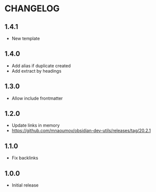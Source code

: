 # CHANGELOG

## 1.4.1

- New template

## 1.4.0

- Add alias if duplicate created
- Add extract by headings

## 1.3.0

- Allow include frontmatter

## 1.2.0

- Update links in memory
- https://github.com/mnaoumov/obsidian-dev-utils/releases/tag/20.2.1

## 1.1.0

- Fix backlinks

## 1.0.0

- Initial release
